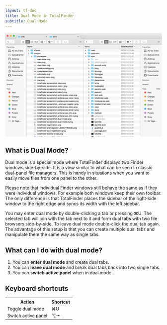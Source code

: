 ```yaml
---
layout: tf-doc
title: Dual Mode in TotalFinder
subtitle: Dual Mode
---
```


<img src="/images/showcase/full-dual.png" class="doc-image add-shadow" style="width:600px">

## What is Dual Mode?

Dual mode is a special mode where TotalFinder displays two Finder windows side-by-side. It is a view similar to what can be seen in classic dual-panel file managers. This is handy in situations when you want to easily move files from one panel to the other.

Please note that individual Finder windows still behave the same as if they were individual windows. For example both windows keep their own toolbar. The only difference is that TotalFinder places the sidebar of the right-side window to the right edge and syncs its width with the left sidebar.

You may enter dual mode by double-clicking a tab or pressing ⌘U. The selected tab will join with the tab next to it and form dual tabs with two file browsers side-by-side. To leave dual mode double-click the dual tab again. The advantage of this setup is that you can create multiple dual tabs and manipulate them the same way as single tabs.

## What can I do with dual mode?

1. You can **enter dual mode** and create dual tabs.
2. You can **leave dual mode** and break dual tabs back into two single tabs.
3. You can **switch active panel** when in dual mode.

## Keyboard shortcuts

<div id="dual-mode-keyboard-shortcuts" class="keyboard-shortcuts anchorable">
  <table border="0" cellspacing="0" cellpadding="0">
    <tr><th>Action</th><th>Shortcut</th></tr>
    <tr><td>Toggle dual mode</td><td>⌘U</td></tr>
    <tr><td>Switch active panel</td><td>⌥⇥</td></tr>
  </table>
</div>

